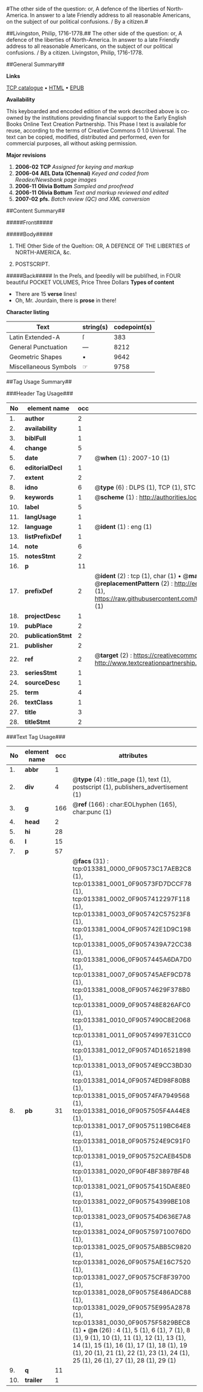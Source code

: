#The other side of the question: or, A defence of the liberties of North-America. In answer to a late Friendly address to all reasonable Americans, on the subject of our political confusions. / By a citizen.#

##Livingston, Philip, 1716-1778.##
The other side of the question: or, A defence of the liberties of North-America. In answer to a late Friendly address to all reasonable Americans, on the subject of our political confusions. / By a citizen.
Livingston, Philip, 1716-1778.

##General Summary##

**Links**

[TCP catalogue](http://www.ota.ox.ac.uk/tcp/)  • 
[HTML](http://tei.it.ox.ac.uk/tcp/Texts-HTML/free/N10/N10557.html)  • 
[EPUB](http://tei.it.ox.ac.uk/tcp/Texts-EPUB/free/N10/N10557.epub)

**Availability**

This keyboarded and encoded edition of the
	       work described above is co-owned by the institutions
	       providing financial support to the Early English Books
	       Online Text Creation Partnership. This Phase I text is
	       available for reuse, according to the terms of Creative
	       Commons 0 1.0 Universal. The text can be copied,
	       modified, distributed and performed, even for
	       commercial purposes, all without asking permission.

**Major revisions**

1. __2006-02__ __TCP__ *Assigned for keying and markup*
1. __2006-04__ __AEL Data (Chennai)__ *Keyed and coded from Readex/Newsbank page images*
1. __2006-11__ __Olivia Bottum__ *Sampled and proofread*
1. __2006-11__ __Olivia Bottum__ *Text and markup reviewed and edited*
1. __2007-02__ __pfs.__ *Batch review (QC) and XML conversion*

##Content Summary##

#####Front#####

#####Body#####

1. THE Other Side of the Queſtion: OR, A DEFENCE OF THE LIBERTIES of NORTH-AMERICA, &c.

1. POSTSCRIPT.

#####Back#####
In the Preſs, and ſpeedily will be publiſhed, in FOUR beautiful POCKET VOLUMES, Price Three Dollars 
**Types of content**

  * There are 15 **verse** lines!
  * Oh, Mr. Jourdain, there is **prose** in there!

**Character listing**


|Text|string(s)|codepoint(s)|
|---|---|---|
|Latin Extended-A|ſ|383|
|General Punctuation|—|8212|
|Geometric Shapes|▪|9642|
|Miscellaneous Symbols|☞|9758|

##Tag Usage Summary##

###Header Tag Usage###

|No|element name|occ|attributes|
|---|---|---|---|
|1.|__author__|2||
|2.|__availability__|1||
|3.|__biblFull__|1||
|4.|__change__|5||
|5.|__date__|7| @__when__ (1) : 2007-10 (1)|
|6.|__editorialDecl__|1||
|7.|__extent__|2||
|8.|__idno__|6| @__type__ (6) : DLPS (1), TCP (1), STC (1), NOTIS (1), IMAGE-SET (1), EVANS-CITATION (1)|
|9.|__keywords__|1| @__scheme__ (1) : http://authorities.loc.gov/ (1)|
|10.|__label__|5||
|11.|__langUsage__|1||
|12.|__language__|1| @__ident__ (1) : eng (1)|
|13.|__listPrefixDef__|1||
|14.|__note__|6||
|15.|__notesStmt__|2||
|16.|__p__|11||
|17.|__prefixDef__|2| @__ident__ (2) : tcp (1), char (1)  •  @__matchPattern__ (2) : ([0-9\-]+):([0-9IVX]+) (1), (.+) (1)  •  @__replacementPattern__ (2) : http://eebo.chadwyck.com/downloadtiff?vid=$1&page=$2 (1), https://raw.githubusercontent.com/textcreationpartnership/Texts/master/tcpchars.xml#$1 (1)|
|18.|__projectDesc__|1||
|19.|__pubPlace__|2||
|20.|__publicationStmt__|2||
|21.|__publisher__|2||
|22.|__ref__|2| @__target__ (2) : https://creativecommons.org/publicdomain/zero/1.0/ (1), http://www.textcreationpartnership.org/docs/. (1)|
|23.|__seriesStmt__|1||
|24.|__sourceDesc__|1||
|25.|__term__|4||
|26.|__textClass__|1||
|27.|__title__|3||
|28.|__titleStmt__|2||


###Text Tag Usage###

|No|element name|occ|attributes|
|---|---|---|---|
|1.|__abbr__|1||
|2.|__div__|4| @__type__ (4) : title_page (1), text (1), postscript (1), publishers_advertisement (1)|
|3.|__g__|166| @__ref__ (166) : char:EOLhyphen (165), char:punc (1)|
|4.|__head__|2||
|5.|__hi__|28||
|6.|__l__|15||
|7.|__p__|57||
|8.|__pb__|31| @__facs__ (31) : tcp:013381_0000_0F90573C17AEB2C8 (1), tcp:013381_0001_0F90573FD7DCCF78 (1), tcp:013381_0002_0F9057412297F118 (1), tcp:013381_0003_0F905742C57523F8 (1), tcp:013381_0004_0F905742E1D9C198 (1), tcp:013381_0005_0F9057439A72CC38 (1), tcp:013381_0006_0F9057445A6DA7D0 (1), tcp:013381_0007_0F905745AEF9CD78 (1), tcp:013381_0008_0F90574629F378B0 (1), tcp:013381_0009_0F905748E826AFC0 (1), tcp:013381_0010_0F9057490C8E2068 (1), tcp:013381_0011_0F90574997E31CC0 (1), tcp:013381_0012_0F90574D16521898 (1), tcp:013381_0013_0F90574E9CC3BD30 (1), tcp:013381_0014_0F90574ED98F80B8 (1), tcp:013381_0015_0F90574FA7949568 (1), tcp:013381_0016_0F9057505F4A44E8 (1), tcp:013381_0017_0F90575119BC64E8 (1), tcp:013381_0018_0F9057524E9C91F0 (1), tcp:013381_0019_0F905752CAEB45D8 (1), tcp:013381_0020_0F90F4BF3897BF48 (1), tcp:013381_0021_0F90575415DAE8E0 (1), tcp:013381_0022_0F905754399BE108 (1), tcp:013381_0023_0F905754D636E7A8 (1), tcp:013381_0024_0F905759710076D0 (1), tcp:013381_0025_0F90575ABB5C9820 (1), tcp:013381_0026_0F90575AE16C7520 (1), tcp:013381_0027_0F90575CF8F39700 (1), tcp:013381_0028_0F90575E486ADC88 (1), tcp:013381_0029_0F90575E995A2878 (1), tcp:013381_0030_0F90575F5829BEC8 (1)  •  @__n__ (26) : 4 (1), 5 (1), 6 (1), 7 (1), 8 (1), 9 (1), 10 (1), 11 (1), 12 (1), 13 (1), 14 (1), 15 (1), 16 (1), 17 (1), 18 (1), 19 (1), 20 (1), 21 (1), 22 (1), 23 (1), 24 (1), 25 (1), 26 (1), 27 (1), 28 (1), 29 (1)|
|9.|__q__|11||
|10.|__trailer__|1||
